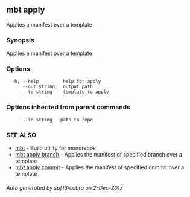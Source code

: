 ## mbt apply

Applies a manifest over a template

### Synopsis


Applies a manifest over a template

### Options

```
  -h, --help         help for apply
      --out string   output path
      --to string    template to apply
```

### Options inherited from parent commands

```
      --in string   path to repo
```

### SEE ALSO
* [mbt](mbt.md)	 - Build utility for monorepos
* [mbt apply branch](mbt_apply_branch.md)	 - Applies the manifest of specified branch over a template
* [mbt apply commit](mbt_apply_commit.md)	 - Applies the manifest of specified commit over a template

###### Auto generated by spf13/cobra on 2-Dec-2017
